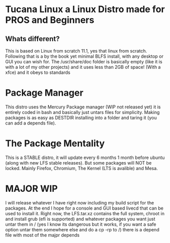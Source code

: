 # Tucana Linux a Linux Distro made for PROS and Beginners 

## Whats different?
This is based on Linux from scratch 11.1, yes that linux from scratch. Following that is a by the book yet minimal BLFS install, with any desktop or GUI you can wish for.  The /usr/share/doc folder is basically empty (like it is with a lot of my other projects) and it uses less than 2GB of space! (With a xfce) and it obeys to standards

# Package Manager
This distro uses the Mercury Package manager (WIP not released yet) it is entirely coded in bash and basically just untars files for simplicity.  Making packages is as easy as DESTDIR installing into a folder and taring it (you can add a depends file).  

# The Package Mentality
This is a STABLE distro, it will update every 6 months 1 month before ubuntu (along with new LFS stable releases).  But some packages will NOT be locked.  Mainly Firefox, Chromium, The Kernel (LTS is avalible) and Mesa.  

# MAJOR WIP
I will release whatever I have right now including my build script for the packages.  At the end I hope for a console and GUI based livecd that can be used to install it.  Right now, the LFS.tar.xz contains the full system, chroot in and install grub (efi is supported) and whatever packages you want just untar them in / (yes I know its dangerous but it works, if you want a safe option untar them somewhere else and do a cp -rp to /)  there is a depend file with most of the majpr depends

